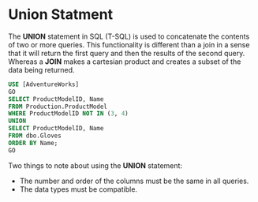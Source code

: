 # Union Statment

The **UNION** statement in SQL (T-SQL) is used to concatenate the contents of two or more queries. This functionality is different than a join in a sense that it will return the first query and then the results of the second query. Whereas a **JOIN** makes a cartesian product and creates a subset of the data being returned. 

```SQL
USE [AdventureWorks]
GO
SELECT ProductModelID, Name
FROM Production.ProductModel
WHERE ProductModelID NOT IN (3, 4)
UNION
SELECT ProductModelID, Name
FROM dbo.Gloves
ORDER BY Name;
GO
```

Two things to note about using the **UNION** statement:
 * The number and order of the columns must be the same in all queries.
 * The data types must be compatible.
